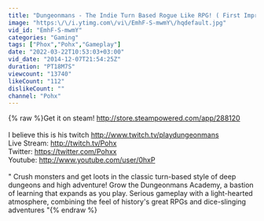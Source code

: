 ```yaml
---
title: "Dungeonmans - The Indie Turn Based Rogue Like RPG! ( First Impressions )"
image: "https:\/\/i.ytimg.com\/vi\/EmhF-S-mwmY\/hqdefault.jpg"
vid_id: "EmhF-S-mwmY"
categories: "Gaming"
tags: ["Phox","Pohx","Gameplay"]
date: "2022-03-22T10:53:03+03:00"
vid_date: "2014-12-07T21:54:25Z"
duration: "PT18M7S"
viewcount: "13740"
likeCount: "112"
dislikeCount: ""
channel: "Pohx"
---
```

{% raw %}Get it on steam! <a rel="nofollow" target="blank" href="http://store.steampowered.com/app/288120">http://store.steampowered.com/app/288120</a><br /><br />I believe this is his twitch <a rel="nofollow" target="blank" href="http://www.twitch.tv/playdungeonmans">http://www.twitch.tv/playdungeonmans</a><br />Live Stream: <a rel="nofollow" target="blank" href="http://twitch.tv/Pohx">http://twitch.tv/Pohx</a><br />Twitter: <a rel="nofollow" target="blank" href="https://twitter.com/Pohxx">https://twitter.com/Pohxx</a><br />Youtube: <a rel="nofollow" target="blank" href="http://www.youtube.com/user/0hxP">http://www.youtube.com/user/0hxP</a><br /><br />&quot;  Crush monsters and get loots in the classic turn-based style of deep dungeons and high adventure! Grow the Dungeonmans Academy, a bastion of learning that expands as you play. Serious gameplay with a light-hearted atmosphere, combining the feel of history's great RPGs and dice-slinging adventures &quot;{% endraw %}
